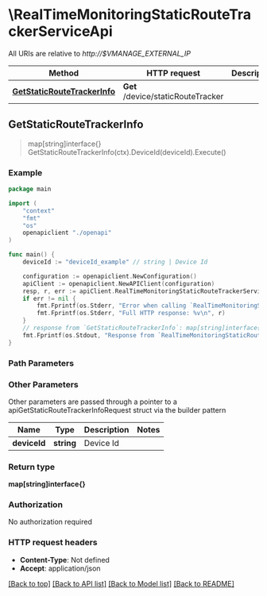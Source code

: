 # \RealTimeMonitoringStaticRouteTrackerServiceApi

All URIs are relative to *http://$VMANAGE_EXTERNAL_IP*

Method | HTTP request | Description
------------- | ------------- | -------------
[**GetStaticRouteTrackerInfo**](RealTimeMonitoringStaticRouteTrackerServiceApi.md#GetStaticRouteTrackerInfo) | **Get** /device/staticRouteTracker | 



## GetStaticRouteTrackerInfo

> map[string]interface{} GetStaticRouteTrackerInfo(ctx).DeviceId(deviceId).Execute()





### Example

```go
package main

import (
    "context"
    "fmt"
    "os"
    openapiclient "./openapi"
)

func main() {
    deviceId := "deviceId_example" // string | Device Id

    configuration := openapiclient.NewConfiguration()
    apiClient := openapiclient.NewAPIClient(configuration)
    resp, r, err := apiClient.RealTimeMonitoringStaticRouteTrackerServiceApi.GetStaticRouteTrackerInfo(context.Background()).DeviceId(deviceId).Execute()
    if err != nil {
        fmt.Fprintf(os.Stderr, "Error when calling `RealTimeMonitoringStaticRouteTrackerServiceApi.GetStaticRouteTrackerInfo``: %v\n", err)
        fmt.Fprintf(os.Stderr, "Full HTTP response: %v\n", r)
    }
    // response from `GetStaticRouteTrackerInfo`: map[string]interface{}
    fmt.Fprintf(os.Stdout, "Response from `RealTimeMonitoringStaticRouteTrackerServiceApi.GetStaticRouteTrackerInfo`: %v\n", resp)
}
```

### Path Parameters



### Other Parameters

Other parameters are passed through a pointer to a apiGetStaticRouteTrackerInfoRequest struct via the builder pattern


Name | Type | Description  | Notes
------------- | ------------- | ------------- | -------------
 **deviceId** | **string** | Device Id | 

### Return type

**map[string]interface{}**

### Authorization

No authorization required

### HTTP request headers

- **Content-Type**: Not defined
- **Accept**: application/json

[[Back to top]](#) [[Back to API list]](../README.md#documentation-for-api-endpoints)
[[Back to Model list]](../README.md#documentation-for-models)
[[Back to README]](../README.md)

